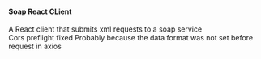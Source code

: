 #### Soap React CLient

A React client that submits xml requests to a soap service \
Cors preflight fixed Probably because the data format was not set before request in axios

